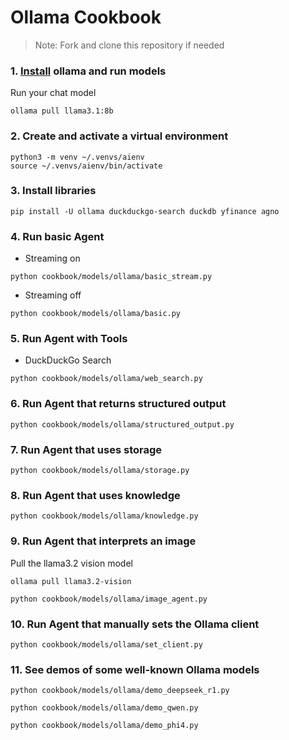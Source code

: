 # Ollama Cookbook

> Note: Fork and clone this repository if needed

### 1. [Install](https://github.com/ollama/ollama?tab=readme-ov-file#macos) ollama and run models

Run your chat model

```shell
ollama pull llama3.1:8b
```

### 2. Create and activate a virtual environment

```shell
python3 -m venv ~/.venvs/aienv
source ~/.venvs/aienv/bin/activate
```

### 3. Install libraries

```shell
pip install -U ollama duckduckgo-search duckdb yfinance agno
```

### 4. Run basic Agent

- Streaming on

```shell
python cookbook/models/ollama/basic_stream.py
```

- Streaming off

```shell
python cookbook/models/ollama/basic.py
```

### 5. Run Agent with Tools

- DuckDuckGo Search

```shell
python cookbook/models/ollama/web_search.py
```

### 6. Run Agent that returns structured output

```shell
python cookbook/models/ollama/structured_output.py
```

### 7. Run Agent that uses storage

```shell
python cookbook/models/ollama/storage.py
```

### 8. Run Agent that uses knowledge

```shell
python cookbook/models/ollama/knowledge.py
```

### 9. Run Agent that interprets an image

Pull the llama3.2 vision model

```shell
ollama pull llama3.2-vision
```

```shell
python cookbook/models/ollama/image_agent.py
```

### 10. Run Agent that manually sets the Ollama client

```shell
python cookbook/models/ollama/set_client.py
```


### 11. See demos of some well-known Ollama models

```shell
python cookbook/models/ollama/demo_deepseek_r1.py
```
```shell
python cookbook/models/ollama/demo_qwen.py
```
```shell
python cookbook/models/ollama/demo_phi4.py
```
